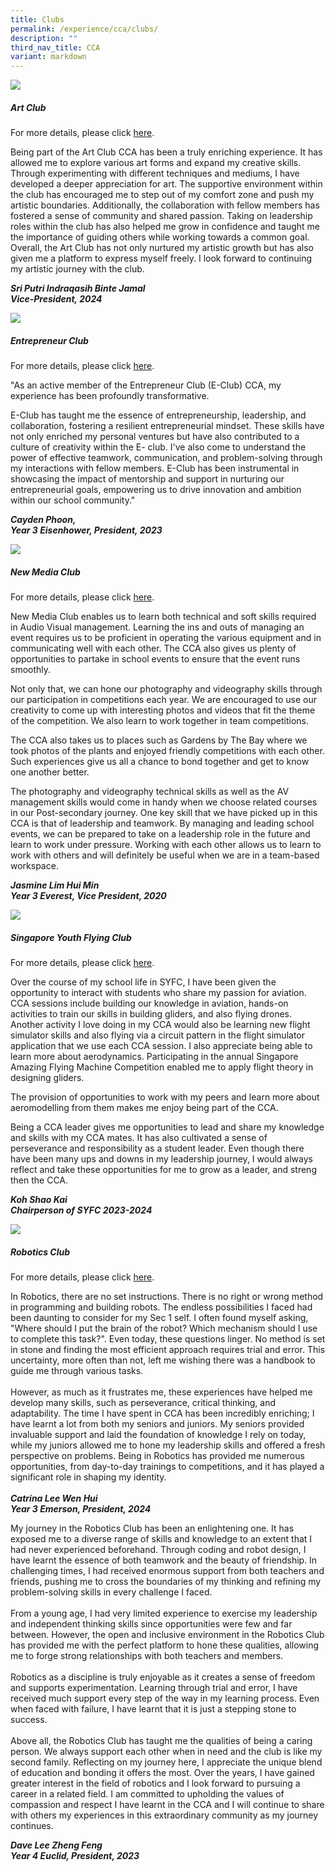 ```yaml
---
title: Clubs
permalink: /experience/cca/clubs/
description: ""
third_nav_title: CCA
variant: markdown
---
```

![](/images/art%20club-1.png)
<h5>Art Club</h5>

For more details, please click&nbsp;[here](https://staging.d3jwf1tlw34213.amplifyapp.com/experience/cca/clubs/art-club).
        
Being part of the Art Club CCA has been a truly enriching experience. It has allowed me to explore various art forms and expand my creative skills. Through experimenting with different techniques and mediums, I have developed a deeper appreciation for art. The supportive environment within the club has encouraged me to step out of my comfort zone and push my artistic boundaries. Additionally, the collaboration with fellow members has fostered a sense of community and shared passion. Taking on leadership roles within the club has also helped me grow in confidence and taught me the importance of guiding others while working towards a common goal. Overall, the Art Club has not only nurtured my artistic growth but has also given me a platform to express myself freely. I look forward to continuing my artistic journey with the club.

_**Sri Putri Indraqasih Binte Jamal<br>
Vice-President, 2024**_

![](/images/eclub-1.png)
<h5>Entrepreneur Club</h5>

For more details, please click&nbsp;[here](https://staging.d3jwf1tlw34213.amplifyapp.com/experience/cca/clubs/entrepreneur-club).
    
"As an active member of the Entrepreneur Club (E-Club) CCA, my experience has been profoundly transformative.&nbsp;

E-Club has taught me the essence of entrepreneurship, leadership, and collaboration, fostering a resilient entrepreneurial mindset. These skills have not only enriched my personal ventures but have also contributed to a culture of creativity within the E- club. I've also come to understand the power of effective teamwork, communication, and problem-solving through my interactions with fellow members. E-Club has been instrumental in showcasing the impact of mentorship and support in nurturing our entrepreneurial goals, empowering us to drive innovation and ambition within our school community."

_**Cayden Phoon,<br>
Year 3 Eisenhower, President, 2023**_

![](/images/new%20media%20club-1.png)
<h5>New Media Club</h5>

For more details, please click&nbsp;[here](https://staging.d3jwf1tlw34213.amplifyapp.com/experience/cca/clubs/new-media-club).
    
New Media Club enables us to learn both technical and soft skills required in Audio Visual management. Learning the ins and outs of managing an event requires us to be proficient in operating the various equipment and in communicating well with each other. The CCA also gives us plenty of opportunities to partake in school events to ensure that the event runs smoothly.  
  
Not only that, we can hone our photography and videography skills through our participation in competitions each year. We are encouraged to use our creativity to come up with interesting photos and videos that fit the theme of the competition. We also learn to work together in team competitions.  
  
The CCA also takes us to places such as Gardens by The Bay where we took photos of the plants and enjoyed friendly competitions with each other. Such experiences give us all a chance to bond together and get to know one another better.  
  
The photography and videography technical skills as well as the AV management skills would come in handy when we choose related courses in our Post-secondary journey. One key skill that we have picked up in this CCA is that of leadership and teamwork. By managing and leading school events, we can be prepared to take on a leadership role in the future and learn to work under pressure. Working with each other allows us to learn to work with others and will definitely be useful when we are in a team-based workspace. 

_**Jasmine Lim Hui Min <br>
Year 3 Everest, Vice President, 2020**_

![](/images/syfc-1.png)
<h5>Singapore Youth Flying Club</h5>

For more details, please click&nbsp;[here](https://staging.d3jwf1tlw34213.amplifyapp.com/experience/cca/clubs/syfc).
        
Over the course of my school life in SYFC, I have been given the opportunity to interact with students who share my passion for aviation. CCA sessions include building our knowledge in aviation, hands-on activities to train our skills in building gliders, and also flying drones. Another activity I love doing in my CCA would also be learning new flight simulator skills and also flying via a circuit pattern in the flight simulator application that we use each CCA session. I also appreciate being able to learn more about aerodynamics. Participating in the annual Singapore Amazing Flying Machine Competition enabled me to apply flight theory in designing gliders.

The provision of opportunities to work with my peers and learn more about aeromodelling from them makes me enjoy being part of the CCA.

Being a CCA leader gives me opportunities to lead and share my knowledge and skills with my CCA mates. It has also cultivated a sense of perseverance and responsibility as a student leader. Even though there have been many ups and downs in my leadership journey, I would always reflect and take these opportunities for me to grow as a leader, and streng then the CCA.

**_Koh Shao Kai
<br>Chairperson of SYFC 2023-2024_**

![](/images/robotics-1.png)
<h5>Robotics Club</h5>
		
For more details, please click&nbsp;[here](https://staging.d3jwf1tlw34213.amplifyapp.com/experience/cca/clubs/robotics-club).

In Robotics, there are no set instructions. There is no right or wrong method in programming and building robots. The endless possibilities I faced had been daunting to consider for my Sec 1 self. I often found myself asking, "Where should I put the brain of the robot? Which mechanism should I use to complete this task?". Even today, these questions linger. No method is set in stone and finding the most efficient approach requires trial and error. This uncertainty, more often than not, left me wishing there was a handbook to guide me through various tasks. <br><br>
However, as much as it frustrates me, these experiences have helped me develop many skills, such as perseverance, critical thinking, and adaptability. The time I have spent in CCA has been incredibly enriching; I have learnt a lot from both my seniors and juniors. My seniors provided invaluable support and laid the foundation of knowledge I rely on today, while my juniors allowed me to hone my leadership skills and offered a fresh perspective on problems. Being in Robotics has provided me numerous opportunities, from day-to-day trainings to competitions, and it has played a significant role in shaping my identity.<br><br>
**_Catrina Lee Wen Hui<br>
Year 3 Emerson, President, 2024_**

My journey in the Robotics Club has been an enlightening one. It has exposed me to a diverse range of skills and knowledge to an extent that I had never experienced beforehand. Through coding and robot design, I have learnt the essence of both teamwork and the beauty of friendship. In challenging times, I had received enormous support from both teachers and friends, pushing me to cross the boundaries of my thinking and refining my problem-solving skills in every challenge I faced. <br><br>
From a young age, I had very limited experience to exercise my leadership and independent thinking skills since opportunities were few and far between. However, the open and inclusive environment in the Robotics Club has provided me with the perfect platform to hone these qualities, allowing me to forge strong relationships with both teachers and members.
<br><br>
Robotics as a discipline is truly enjoyable as it creates a sense of freedom and supports experimentation. Learning through trial and error, I have received much support every step of the way in my learning process. Even when faced with failure, I have learnt that it is just a stepping stone to success.
<br><br>
Above all, the Robotics Club has taught me the qualities of being a caring person. We always support each other when in need and the club is like my second family. Reflecting on my journey here, I appreciate the unique blend of education and bonding it offers the most. Over the years, I have gained greater interest in the field of robotics and I look forward to pursuing a career in a related field. I am committed to upholding the values of compassion and respect I have learnt in the CCA and I will continue to share with others my experiences in this extraordinary community as my journey continues.
  
_**Dave Lee Zheng Feng<br>
Year 4 Euclid, President, 2023**_